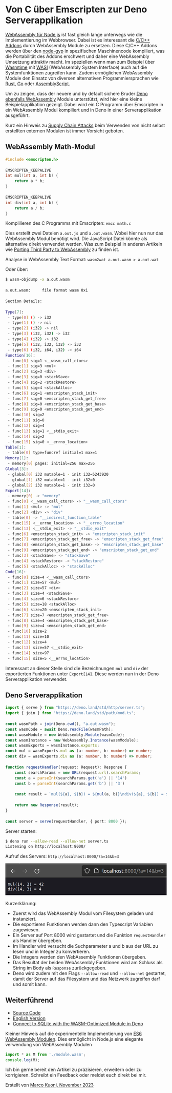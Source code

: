 # Von C über Emscripten zur Deno Serverapplikation
[WebAssembly für Node.js](https://nodejs.org/en/learn/getting-started/nodejs-with-webassembly) ist fast gleich lange unterwegs wie die Implementierung im Webbrowser. Dabei ist es interessant die [C/C++ Addons](https://nodejs.org/dist/latest-v20.x/docs/api/addons.html) durch WebAssembly Module zu ersetzen. Diese C/C++ Addons werden über den [node-gyp](https://github.com/nodejs/node-gyp) in spezifischen Maschinencode kompiliert, was die Portabilität des Addons erschwert und daher eine WebAssembly Umsetzung attraktiv macht. Im speziellen wenn man zum Beispiel über [Wasmtime](https://docs.wasmtime.dev/) mit [WASI](https://wasi.dev/) (WebAssembly System Interface) auch auf die Systemfunktionen zugreifen kann. Zudem ermöglichen WebAssembly Module den Einsatz von diversen alternativen Programmiersprachen wie [Rust](https://www.rust-lang.org/), [Go](https://golang.org/) oder [AssemblyScript](https://www.assemblyscript.org/).

Um zu zeigen, dass der neuere und by default sichere Bruder [Deno ebenfalls WebAssembly](https://docs.deno.com/runtime/manual/runtime/webassembly#using-webassembly) Module unterstützt, wird hier eine kleine Beispielapplikation gezeigt. Dabei wird ein C Programm über Emscripten in ein WebAssembly Modul kompiliert und in Deno in einer Serverapplikation ausgeführt.

Kurz ein Hinweis zu [Supply Chain Attacks](https://www.fortinet.com/resources/cyberglossary/supply-chain-attacks) beim Verwenden von nicht selbst erstellten externen Modulen ist immer Vorsicht geboten.

## WebAssembly Math-Modul
```c
#include <emscripten.h>

EMSCRIPTEN_KEEPALIVE
int mul(int a, int b) {
    return a * b;
}

EMSCRIPTEN_KEEPALIVE
int div(int a, int b) {
    return a / b;
}
```

Komplilieren des C Programms mit Emscripten: `emcc math.c`

Dies erstellt zwei Dateien `a.out.js` und `a.out.wasm`. Wobei hier nun nur das WebAssembly Modul benötigt wird. Die JavaScript Datei könnte als alternative direkt verwendet werden. Was zum Beispiel in anderen Artikeln wie [Porting Third Party to WebAssembly](https://medium.com/webassembly/porting-third-party-to-webassembly-46c2e4eb8cbe) zu finden ist. 

Analyse in WebAssembly Text Format: `wasm2wat a.out.wasm > a.out.wat`

Oder über:

```bash
$ wasm-objdump -x a.out.wasm 

a.out.wasm:     file format wasm 0x1

Section Details:

Type[7]:
 - type[0] () -> i32
 - type[1] () -> nil
 - type[2] (i32) -> nil
 - type[3] (i32, i32) -> i32
 - type[4] (i32) -> i32
 - type[5] (i32, i32, i32) -> i32
 - type[6] (i32, i64, i32) -> i64
Function[16]:
 - func[0] sig=1 <__wasm_call_ctors>
 - func[1] sig=3 <mul>
 - func[2] sig=3 <div>
 - func[3] sig=0 <stackSave>
 - func[4] sig=2 <stackRestore>
 - func[5] sig=4 <stackAlloc>
 - func[6] sig=1 <emscripten_stack_init>
 - func[7] sig=0 <emscripten_stack_get_free>
 - func[8] sig=0 <emscripten_stack_get_base>
 - func[9] sig=0 <emscripten_stack_get_end>
 - func[10] sig=2
 - func[11] sig=0
 - func[12] sig=4
 - func[13] sig=1 <__stdio_exit>
 - func[14] sig=2
 - func[15] sig=0 <__errno_location>
Table[1]:
 - table[0] type=funcref initial=1 max=1
Memory[1]:
 - memory[0] pages: initial=256 max=256
Global[3]:
 - global[0] i32 mutable=1 - init i32=5243920
 - global[1] i32 mutable=1 - init i32=0
 - global[2] i32 mutable=1 - init i32=0
Export[14]:
 - memory[0] -> "memory"
 - func[0] <__wasm_call_ctors> -> "__wasm_call_ctors"
 - func[1] <mul> -> "mul"
 - func[2] <div> -> "div"
 - table[0] -> "__indirect_function_table"
 - func[15] <__errno_location> -> "__errno_location"
 - func[13] <__stdio_exit> -> "__stdio_exit"
 - func[6] <emscripten_stack_init> -> "emscripten_stack_init"
 - func[7] <emscripten_stack_get_free> -> "emscripten_stack_get_free"
 - func[8] <emscripten_stack_get_base> -> "emscripten_stack_get_base"
 - func[9] <emscripten_stack_get_end> -> "emscripten_stack_get_end"
 - func[3] <stackSave> -> "stackSave"
 - func[4] <stackRestore> -> "stackRestore"
 - func[5] <stackAlloc> -> "stackAlloc"
Code[16]:
 - func[0] size=4 <__wasm_call_ctors>
 - func[1] size=57 <mul>
 - func[2] size=57 <div>
 - func[3] size=4 <stackSave>
 - func[4] size=6 <stackRestore>
 - func[5] size=18 <stackAlloc>
 - func[6] size=20 <emscripten_stack_init>
 - func[7] size=7 <emscripten_stack_get_free>
 - func[8] size=4 <emscripten_stack_get_base>
 - func[9] size=4 <emscripten_stack_get_end>
 - func[10] size=2
 - func[11] size=10
 - func[12] size=4
 - func[13] size=57 <__stdio_exit>
 - func[14] size=97
 - func[15] size=5 <__errno_location>
 ```

Interessant an dieser Stelle sind die Bezeichnungen `mul` und `div` der exportierten Funktionen unter `Export[14]`. Diese werden nun in der Deno Serverapplikation verwendet.

## Deno Serverapplikation
```typescript
import { serve } from "https://deno.land/std/http/server.ts";
import { join } from "https://deno.land/std/path/mod.ts";

const wasmPath = join(Deno.cwd(), "a.out.wasm");
const wasmCode = await Deno.readFile(wasmPath);
const wasmModule = new WebAssembly.Module(wasmCode);
const wasmInstance = new WebAssembly.Instance(wasmModule);
const wasmExports = wasmInstance.exports;
const mul = wasmExports.mul as (a: number, b: number) => number;
const div = wasmExports.div as (a: number, b: number) => number;

function requestHandler(request: Request): Response {
    const searchParams = new URL(request.url).searchParams;
    const a = parseInt(searchParams.get('a') || '14')
    const b = parseInt(searchParams.get('b') || '3')

    const result = `mul(${a}, ${b}) = ${mul(a, b)}\ndiv(${a}, ${b}) = ${div(a, b)}`;

    return new Response(result);
}

const server = serve(requestHandler, { port: 8000 });
```

Server starten:
```bash
$ deno run --allow-read --allow-net server.ts
Listening on http://localhost:8000/
```

Aufruf des Servers: `http://localhost:8000/?a=14&b=3`

![Webapplication](webapplication.png)

Kurzerklärung:
* Zuerst wird das WebAssembly Modul vom Filesystem geladen und instanziert.
* Die exportieren Funktionen werden dann den Typescript Variablen zugewiesen.
* Ein Server auf Port 8000 wird gestartet und die Funktion `requestHandler` als Handler übergeben.
* Im Handler wird versucht die Suchparameter a und b aus der URL zu lesen und in Integer zu konvertieren.
* Die Integers werden den WebAssembly Funktionen übergeben.
* Das Resultat der beiden WebAssembly Funktionen wird am Schluss als String im Body als `Response` zurückgegeben.
* Deno wird zudem mit den Flags `--allow-read` und `--allow-net` gestartet, damit der Server auf das Filesystem und das Netzwerk zugreifen darf und somit kann.

## Weiterführend
* [Source Code](https://github.com/marcokuoni/public_doc/tree/main/essays/11_from_c_through_emscripten_to_a_deno_server_application)
* [English Version](https://github.com/marcokuoni/public_doc/tree/main/essays/11_from_c_through_emscripten_to_a_deno_server_application/README.md)
* [Connect to SQLite with the WASM-Optimized Module in Deno](https://docs.deno.com/runtime/manual/basics/connecting_to_databases#connect-to-sqlite-with-the-wasm-optimized-module)

Kleiner Hinweis auf die experimentelle Implementierung von [ES6 WebAssembly Modulen](https://nodejs.org/api/esm.html#wasm-modules). Dies ermöglicht in Node.js eine elegante verwendung von WebAssembly Modulen

```javascript
import * as M from './module.wasm';
console.log(M); 
```

Ich bin gerne bereit den Artikel zu präzisieren, erweitern oder zu korrigieren. Schreibt ein Feedback oder meldet euch direkt bei mir.

Erstellt von [Marco Kuoni, November 2023](https://marcokuoni.ch)